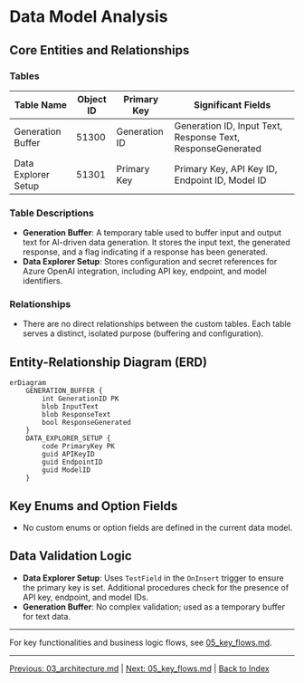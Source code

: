 # Data Model Analysis

## Core Entities and Relationships

### Tables

| Table Name                | Object ID | Primary Key         | Significant Fields                                      |
|--------------------------|-----------|---------------------|---------------------------------------------------------|
| Generation Buffer         | 51300     | Generation ID       | Generation ID, Input Text, Response Text, ResponseGenerated |
| Data Explorer Setup       | 51301     | Primary Key         | Primary Key, API Key ID, Endpoint ID, Model ID          |

### Table Descriptions

- **Generation Buffer**: A temporary table used to buffer input and output text for AI-driven data generation. It stores the input text, the generated response, and a flag indicating if a response has been generated.
- **Data Explorer Setup**: Stores configuration and secret references for Azure OpenAI integration, including API key, endpoint, and model identifiers.

### Relationships

- There are no direct relationships between the custom tables. Each table serves a distinct, isolated purpose (buffering and configuration).

## Entity-Relationship Diagram (ERD)

```mermaid
erDiagram
    GENERATION_BUFFER {
        int GenerationID PK
        blob InputText
        blob ResponseText
        bool ResponseGenerated
    }
    DATA_EXPLORER_SETUP {
        code PrimaryKey PK
        guid APIKeyID
        guid EndpointID
        guid ModelID
    }
```

## Key Enums and Option Fields

- No custom enums or option fields are defined in the current data model.

## Data Validation Logic

- **Data Explorer Setup**: Uses `TestField` in the `OnInsert` trigger to ensure the primary key is set. Additional procedures check for the presence of API key, endpoint, and model IDs.
- **Generation Buffer**: No complex validation; used as a temporary buffer for text data.

---
For key functionalities and business logic flows, see [05_key_flows.md](./05_key_flows.md).

---
[Previous: 03_architecture.md](./03_architecture.md) | [Next: 05_key_flows.md](./05_key_flows.md) | [Back to Index](./index.md)
